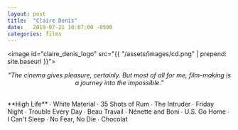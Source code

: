 ```yaml
---
layout: post
title:  "Claire Denis"
date:   2019-07-21 10:07:00 -0500
categories: films
---
```


<image id="claire_denis_logo" src="{{ "/assets/images/cd.png" | prepend: site.baseurl }}"></image>
<br>
<p style="text-align: center; font-style: italic">"The cinema gives pleasure, certainly. But most of all for me, film-making is a journey into the impossible."</p>
<br>
<span class="cd_color">**High Life**</span> ∙
White Material ∙
35 Shots of Rum ∙
The Intruder ∙
Friday Night ∙
Trouble Every Day ∙
Beau Travail ∙
Nénette and Boni ∙
U.S. Go Home ∙
I Can't Sleep ∙
No Fear, No Die ∙
Chocolat
